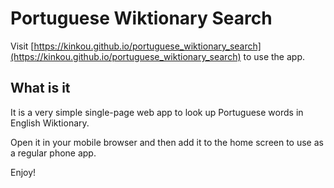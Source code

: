 # Portuguese Wiktionary Search

Visit [https://kinkou.github.io/portuguese_wiktionary_search](https://kinkou.github.io/portuguese_wiktionary_search) to use the app.

## What is it
It is a very simple single-page web app to look up Portuguese words in English Wiktionary.

Open it in your mobile browser and then add it to the home screen to use as a regular phone app.

Enjoy!
